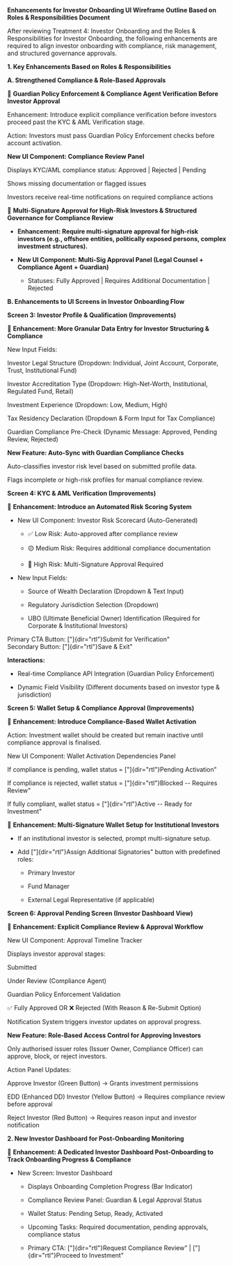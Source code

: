 **Enhancements for Investor Onboarding UI Wireframe Outline Based on
Roles & Responsibilities Document**

After reviewing Treatment 4: Investor Onboarding and the Roles &
Responsibilities for Investor Onboarding, the following enhancements are
required to align investor onboarding with compliance, risk management,
and structured governance approvals.

**1. Key Enhancements Based on Roles & Responsibilities**

**A. Strengthened Compliance & Role-Based Approvals**

🔹 **Guardian Policy Enforcement & Compliance Agent Verification Before
Investor Approval**

Enhancement: Introduce explicit compliance verification before investors
proceed past the KYC & AML Verification stage.

Action: Investors must pass Guardian Policy Enforcement checks before
account activation.

**New UI Component: Compliance Review Panel**

Displays KYC/AML compliance status: Approved \| Rejected \| Pending

Shows missing documentation or flagged issues

Investors receive real-time notifications on required compliance actions

🔹 **Multi-Signature Approval for High-Risk Investors & Structured
Governance for Compliance Review**

- **Enhancement: Require multi-signature approval for high-risk
  investors (e.g., offshore entities, politically exposed persons,
  complex investment structures).**

- **New UI Component: Multi-Sig Approval Panel (Legal Counsel +
  Compliance Agent + Guardian)**

  - Statuses: Fully Approved \| Requires Additional Documentation \|
    Rejected

**B. Enhancements to UI Screens in Investor Onboarding Flow**

**Screen 3: Investor Profile & Qualification (Improvements)**

📌 **Enhancement: More Granular Data Entry for Investor Structuring &
Compliance**

New Input Fields:

Investor Legal Structure (Dropdown: Individual, Joint Account,
Corporate, Trust, Institutional Fund)

Investor Accreditation Type (Dropdown: High-Net-Worth, Institutional,
Regulated Fund, Retail)

Investment Experience (Dropdown: Low, Medium, High)

Tax Residency Declaration (Dropdown & Form Input for Tax Compliance)

Guardian Compliance Pre-Check (Dynamic Message: Approved, Pending
Review, Rejected)

**New Feature: Auto-Sync with Guardian Compliance Checks**

Auto-classifies investor risk level based on submitted profile data.

Flags incomplete or high-risk profiles for manual compliance review.

**Screen 4: KYC & AML Verification (Improvements)**

📌 **Enhancement: Introduce an Automated Risk Scoring System**

- New UI Component: Investor Risk Scorecard (Auto-Generated)

  - ✅ Low Risk: Auto-approved after compliance review

  - 🟡 Medium Risk: Requires additional compliance documentation

  - 🔴 High Risk: Multi-Signature Approval Required

- New Input Fields:

  - Source of Wealth Declaration (Dropdown & Text Input)

  - Regulatory Jurisdiction Selection (Dropdown)

  - UBO (Ultimate Beneficial Owner) Identification (Required for
    Corporate & Institutional Investors)

Primary CTA Button: ["]{dir="rtl"}Submit for Verification"\
Secondary Button: ["]{dir="rtl"}Save & Exit"

**Interactions:**

- Real-time Compliance API Integration (Guardian Policy Enforcement)

- Dynamic Field Visibility (Different documents based on investor type &
  jurisdiction)

**Screen 5: Wallet Setup & Compliance Approval (Improvements)**

📌 **Enhancement: Introduce Compliance-Based Wallet Activation**

Action: Investment wallet should be created but remain inactive until
compliance approval is finalised.

New UI Component: Wallet Activation Dependencies Panel

If compliance is pending, wallet status = ["]{dir="rtl"}Pending
Activation"

If compliance is rejected, wallet status = ["]{dir="rtl"}Blocked --
Requires Review"

If fully compliant, wallet status = ["]{dir="rtl"}Active -- Ready for
Investment"

📌 **Enhancement: Multi-Signature Wallet Setup for Institutional
Investors**

- If an institutional investor is selected, prompt multi-signature
  setup.

- Add ["]{dir="rtl"}Assign Additional Signatories" button with
  predefined roles:

  - Primary Investor

  - Fund Manager

  - External Legal Representative (if applicable)

**Screen 6: Approval Pending Screen (Investor Dashboard View)**

📌 **Enhancement: Explicit Compliance Review & Approval Workflow**

New UI Component: Approval Timeline Tracker

Displays investor approval stages:

Submitted

Under Review (Compliance Agent)

Guardian Policy Enforcement Validation

✅ Fully Approved OR ❌ Rejected (With Reason & Re-Submit Option)

Notification System triggers investor updates on approval progress.

**New Feature: Role-Based Access Control for Approving Investors**

Only authorised issuer roles (Issuer Owner, Compliance Officer) can
approve, block, or reject investors.

Action Panel Updates:

Approve Investor (Green Button) → Grants investment permissions

EDD (Enhanced DD) Investor (Yellow Button) → Requires compliance review
before approval

Reject Investor (Red Button) → Requires reason input and investor
notification

**2. New Investor Dashboard for Post-Onboarding Monitoring**

📌 **Enhancement: A Dedicated Investor Dashboard Post-Onboarding to
Track Onboarding Progress & Compliance**

- New Screen: Investor Dashboard

  - Displays Onboarding Completion Progress (Bar Indicator)

  - Compliance Review Panel: Guardian & Legal Approval Status

  - Wallet Status: Pending Setup, Ready, Activated

  - Upcoming Tasks: Required documentation, pending approvals,
    compliance status

  - Primary CTA: ["]{dir="rtl"}Request Compliance Review" \|
    ["]{dir="rtl"}Proceed to Investment"
